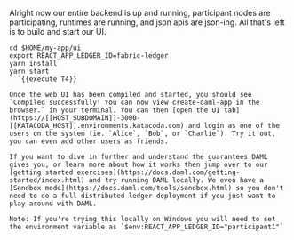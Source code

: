 Alright now our entire backend is up and running, participant nodes are participating, runtimes are running, and json apis are json-ing. All that's left is to build and start our UI.

```
cd $HOME/my-app/ui
export REACT_APP_LEDGER_ID=fabric-ledger
yarn install
yarn start
```{{execute T4}}

Once the web UI has been compiled and started, you should see `Compiled successfully! You can now view create-daml-app in the browser.` in your terminal. You can then [open the UI tab](https://[[HOST_SUBDOMAIN]]-3000-[[KATACODA_HOST]].environments.katacoda.com) and login as one of the users on the system (ie. `Alice`, `Bob`, or `Charlie`). Try it out, you can even add other users as friends.

If you want to dive in further and understand the guarantees DAML gives you, or learn more about how it works then jump over to our [getting started exercises](https://docs.daml.com/getting-started/index.html) and try running DAML locally. We even have a [Sandbox mode](https://docs.daml.com/tools/sandbox.html) so you don't need to do a full distributed ledger deployment if you just want to play around with DAML.

Note: If you're trying this locally on Windows you will need to set the environment variable as `$env:REACT_APP_LEDGER_ID="participant1"`
